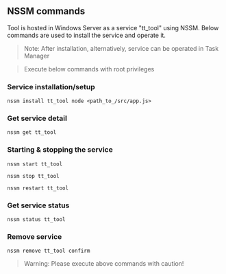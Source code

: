## NSSM commands

Tool is hosted in Windows Server as a service "tt_tool" using NSSM. Below commands are used to install the service and operate it.

> Note: After installation, alternatively, service can be operated in Task Manager

> Execute below commands with root privileges

### Service installation/setup

```
nssm install tt_tool node <path_to_/src/app.js>
```

### Get service detail

```
nssm get tt_tool
```

### Starting & stopping the service

```
nssm start tt_tool

nssm stop tt_tool

nssm restart tt_tool
```

### Get service status

```
nssm status tt_tool
```

### Remove service

```
nssm remove tt_tool confirm
```

> Warning: Please execute above commands with caution!